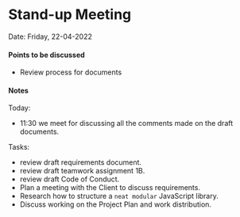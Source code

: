 # Stand-up Meeting
Date: Friday, 22-04-2022
#### Points to be discussed
- Review process for documents
#### Notes
Today: 
- 11:30 we meet for discussing all the comments made on the draft documents. 

Tasks: 
- review draft requirements document.
- review draft teamwork assignment 1B. 
- review draft Code of Conduct.
- Plan a meeting with the Client to discuss requirements.
- Research how to structure a `neat modular`  JavaScript library. 
- Discuss working on the Project Plan and work distribution.
